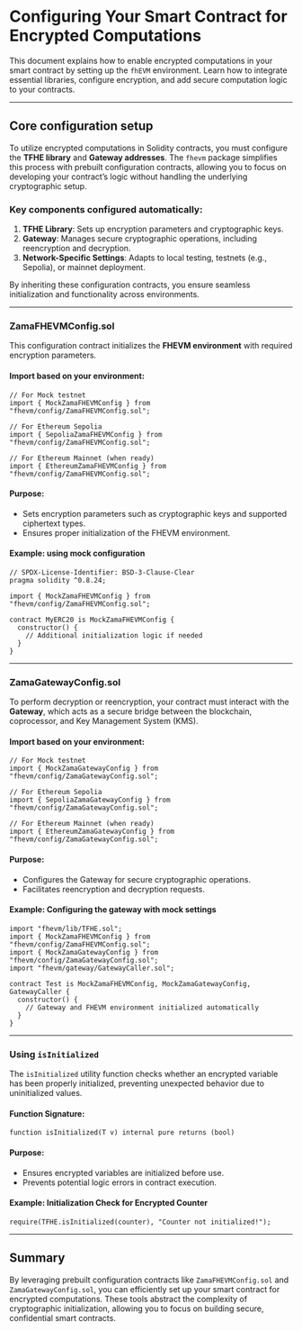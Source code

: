 # Configuring Your Smart Contract for Encrypted Computations

This document explains how to enable encrypted computations in your smart contract by setting up the `fhEVM` environment. Learn how to integrate essential libraries, configure encryption, and add secure computation logic to your contracts.

---

## Core configuration setup

To utilize encrypted computations in Solidity contracts, you must configure the **TFHE library** and **Gateway addresses**. The `fhevm` package simplifies this process with prebuilt configuration contracts, allowing you to focus on developing your contract’s logic without handling the underlying cryptographic setup.

### Key components configured automatically:

1. **TFHE Library**: Sets up encryption parameters and cryptographic keys.
2. **Gateway**: Manages secure cryptographic operations, including reencryption and decryption.
3. **Network-Specific Settings**: Adapts to local testing, testnets (e.g., Sepolia), or mainnet deployment.

By inheriting these configuration contracts, you ensure seamless initialization and functionality across environments.

---

### ZamaFHEVMConfig.sol

This configuration contract initializes the **FHEVM environment** with required encryption parameters.

#### Import based on your environment:

```solidity
// For Mock testnet
import { MockZamaFHEVMConfig } from "fhevm/config/ZamaFHEVMConfig.sol";

// For Ethereum Sepolia
import { SepoliaZamaFHEVMConfig } from "fhevm/config/ZamaFHEVMConfig.sol";

// For Ethereum Mainnet (when ready)
import { EthereumZamaFHEVMConfig } from "fhevm/config/ZamaFHEVMConfig.sol";
```

#### Purpose:

- Sets encryption parameters such as cryptographic keys and supported ciphertext types.
- Ensures proper initialization of the FHEVM environment.

#### Example: using mock configuration

```solidity
// SPDX-License-Identifier: BSD-3-Clause-Clear
pragma solidity ^0.8.24;

import { MockZamaFHEVMConfig } from "fhevm/config/ZamaFHEVMConfig.sol";

contract MyERC20 is MockZamaFHEVMConfig {
  constructor() {
    // Additional initialization logic if needed
  }
}
```

---

### ZamaGatewayConfig.sol

To perform decryption or reencryption, your contract must interact with the **Gateway**, which acts as a secure bridge between the blockchain, coprocessor, and Key Management System (KMS).

#### Import based on your environment:

```solidity
// For Mock testnet
import { MockZamaGatewayConfig } from "fhevm/config/ZamaGatewayConfig.sol";

// For Ethereum Sepolia
import { SepoliaZamaGatewayConfig } from "fhevm/config/ZamaGatewayConfig.sol";

// For Ethereum Mainnet (when ready)
import { EthereumZamaGatewayConfig } from "fhevm/config/ZamaGatewayConfig.sol";
```

#### Purpose:

- Configures the Gateway for secure cryptographic operations.
- Facilitates reencryption and decryption requests.

#### Example: Configuring the gateway with mock settings

```solidity
import "fhevm/lib/TFHE.sol";
import { MockZamaFHEVMConfig } from "fhevm/config/ZamaFHEVMConfig.sol";
import { MockZamaGatewayConfig } from "fhevm/config/ZamaGatewayConfig.sol";
import "fhevm/gateway/GatewayCaller.sol";

contract Test is MockZamaFHEVMConfig, MockZamaGatewayConfig, GatewayCaller {
  constructor() {
    // Gateway and FHEVM environment initialized automatically
  }
}
```

---

### Using `isInitialized`

The `isInitialized` utility function checks whether an encrypted variable has been properly initialized, preventing unexpected behavior due to uninitialized values.

#### Function Signature:

```solidity
function isInitialized(T v) internal pure returns (bool)
```

#### Purpose:

- Ensures encrypted variables are initialized before use.
- Prevents potential logic errors in contract execution.

#### Example: Initialization Check for Encrypted Counter

```solidity
require(TFHE.isInitialized(counter), "Counter not initialized!");
```

---

## Summary

By leveraging prebuilt configuration contracts like `ZamaFHEVMConfig.sol` and `ZamaGatewayConfig.sol`, you can efficiently set up your smart contract for encrypted computations. These tools abstract the complexity of cryptographic initialization, allowing you to focus on building secure, confidential smart contracts.
